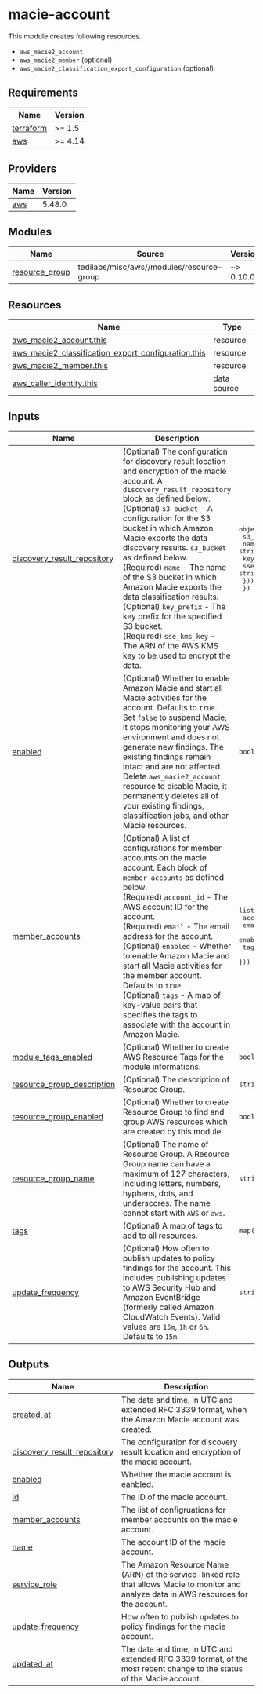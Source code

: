 # macie-account

This module creates following resources.

- `aws_macie2_account`
- `aws_macie2_member` (optional)
- `aws_macie2_classification_export_configuration` (optional)

<!-- BEGINNING OF PRE-COMMIT-TERRAFORM DOCS HOOK -->
## Requirements

| Name | Version |
|------|---------|
| <a name="requirement_terraform"></a> [terraform](#requirement\_terraform) | >= 1.5 |
| <a name="requirement_aws"></a> [aws](#requirement\_aws) | >= 4.14 |

## Providers

| Name | Version |
|------|---------|
| <a name="provider_aws"></a> [aws](#provider\_aws) | 5.48.0 |

## Modules

| Name | Source | Version |
|------|--------|---------|
| <a name="module_resource_group"></a> [resource\_group](#module\_resource\_group) | tedilabs/misc/aws//modules/resource-group | ~> 0.10.0 |

## Resources

| Name | Type |
|------|------|
| [aws_macie2_account.this](https://registry.terraform.io/providers/hashicorp/aws/latest/docs/resources/macie2_account) | resource |
| [aws_macie2_classification_export_configuration.this](https://registry.terraform.io/providers/hashicorp/aws/latest/docs/resources/macie2_classification_export_configuration) | resource |
| [aws_macie2_member.this](https://registry.terraform.io/providers/hashicorp/aws/latest/docs/resources/macie2_member) | resource |
| [aws_caller_identity.this](https://registry.terraform.io/providers/hashicorp/aws/latest/docs/data-sources/caller_identity) | data source |

## Inputs

| Name | Description | Type | Default | Required |
|------|-------------|------|---------|:--------:|
| <a name="input_discovery_result_repository"></a> [discovery\_result\_repository](#input\_discovery\_result\_repository) | (Optional) The configuration for discovery result location and encryption of the macie account. A `discovery_result_repository` block as defined below.<br>    (Optional) `s3_bucket` - A configuration for the S3 bucket in which Amazon Macie exports the data discovery results. `s3_bucket` as defined below.<br>      (Required) `name` - The name of the S3 bucket in which Amazon Macie exports the data classification results.<br>      (Optional) `key_prefix` - The key prefix for the specified S3 bucket.<br>      (Required) `sse_kms_key` - The ARN of the AWS KMS key to be used to encrypt the data. | <pre>object({<br>    s3_bucket = optional(object({<br>      name        = string<br>      key_prefix  = optional(string, "")<br>      sse_kms_key = string<br>    }))<br>  })</pre> | `{}` | no |
| <a name="input_enabled"></a> [enabled](#input\_enabled) | (Optional) Whether to enable Amazon Macie and start all Macie activities for the account. Defaults to `true`. Set `false` to suspend Macie, it stops monitoring your AWS environment and does not generate new findings. The existing findings remain intact and are not affected. Delete `aws_macie2_account` resource to disable Macie, it permanently deletes all of your existing findings, classification jobs, and other Macie resources. | `bool` | `true` | no |
| <a name="input_member_accounts"></a> [member\_accounts](#input\_member\_accounts) | (Optional) A list of configurations for member accounts on the macie account. Each block of `member_accounts` as defined below.<br>    (Required) `account_id` - The AWS account ID for the account.<br>    (Required) `email` -  The email address for the account.<br>    (Optional) `enabled` - Whether to enable Amazon Macie and start all Macie activities for the member account. Defaults to `true`.<br>    (Optional) `tags` - A map of key-value pairs that specifies the tags to associate with the account in Amazon Macie. | <pre>list(object({<br>    account_id = string<br>    email      = string<br>    enabled    = optional(bool, true)<br>    tags       = optional(map(string), {})<br>  }))</pre> | `[]` | no |
| <a name="input_module_tags_enabled"></a> [module\_tags\_enabled](#input\_module\_tags\_enabled) | (Optional) Whether to create AWS Resource Tags for the module informations. | `bool` | `true` | no |
| <a name="input_resource_group_description"></a> [resource\_group\_description](#input\_resource\_group\_description) | (Optional) The description of Resource Group. | `string` | `"Managed by Terraform."` | no |
| <a name="input_resource_group_enabled"></a> [resource\_group\_enabled](#input\_resource\_group\_enabled) | (Optional) Whether to create Resource Group to find and group AWS resources which are created by this module. | `bool` | `true` | no |
| <a name="input_resource_group_name"></a> [resource\_group\_name](#input\_resource\_group\_name) | (Optional) The name of Resource Group. A Resource Group name can have a maximum of 127 characters, including letters, numbers, hyphens, dots, and underscores. The name cannot start with `AWS` or `aws`. | `string` | `""` | no |
| <a name="input_tags"></a> [tags](#input\_tags) | (Optional) A map of tags to add to all resources. | `map(string)` | `{}` | no |
| <a name="input_update_frequency"></a> [update\_frequency](#input\_update\_frequency) | (Optional) How often to publish updates to policy findings for the account. This includes publishing updates to AWS Security Hub and Amazon EventBridge (formerly called Amazon CloudWatch Events). Valid values are `15m`, `1h` or `6h`. Defaults to `15m`. | `string` | `"15m"` | no |

## Outputs

| Name | Description |
|------|-------------|
| <a name="output_created_at"></a> [created\_at](#output\_created\_at) | The date and time, in UTC and extended RFC 3339 format, when the Amazon Macie account was created. |
| <a name="output_discovery_result_repository"></a> [discovery\_result\_repository](#output\_discovery\_result\_repository) | The configuration for discovery result location and encryption of the macie account. |
| <a name="output_enabled"></a> [enabled](#output\_enabled) | Whether the macie account is eanbled. |
| <a name="output_id"></a> [id](#output\_id) | The ID of the macie account. |
| <a name="output_member_accounts"></a> [member\_accounts](#output\_member\_accounts) | The list of configruations for member accounts on the macie account. |
| <a name="output_name"></a> [name](#output\_name) | The account ID of the macie account. |
| <a name="output_service_role"></a> [service\_role](#output\_service\_role) | The Amazon Resource Name (ARN) of the service-linked role that allows Macie to monitor and analyze data in AWS resources for the account. |
| <a name="output_update_frequency"></a> [update\_frequency](#output\_update\_frequency) | How often to publish updates to policy findings for the macie account. |
| <a name="output_updated_at"></a> [updated\_at](#output\_updated\_at) | The date and time, in UTC and extended RFC 3339 format, of the most recent change to the status of the Macie account. |
<!-- END OF PRE-COMMIT-TERRAFORM DOCS HOOK -->

